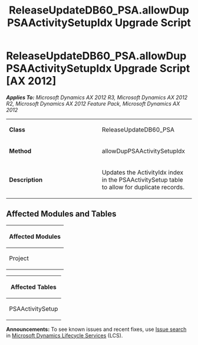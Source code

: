 ﻿---
title: ReleaseUpdateDB60_PSA.allowDupPSAActivitySetupIdx Upgrade Script
TOCTitle: ReleaseUpdateDB60_PSA.allowDupPSAActivitySetupIdx Upgrade Script
ms:assetid: ea5b61a2-db1e-fb16-589f-8dd93fc805ad
ms:mtpsurl: https://msdn.microsoft.com/en-us/library/JJ719883(v=AX.60)
ms:contentKeyID: 49711955
ms.date: 05/18/2015
mtps_version: v=AX.60
---

# ReleaseUpdateDB60\_PSA.allowDupPSAActivitySetupIdx Upgrade Script [AX 2012]


_**Applies To:** Microsoft Dynamics AX 2012 R3, Microsoft Dynamics AX 2012 R2, Microsoft Dynamics AX 2012 Feature Pack, Microsoft Dynamics AX 2012_

<table>
<colgroup>
<col style="width: 50%" />
<col style="width: 50%" />
</colgroup>
<tbody>
<tr class="odd">
<td><p><strong>Class</strong></p></td>
<td><p>ReleaseUpdateDB60_PSA</p></td>
</tr>
<tr class="even">
<td><p><strong>Method</strong></p></td>
<td><p>allowDupPSAActivitySetupIdx</p></td>
</tr>
<tr class="odd">
<td><p><strong>Description</strong></p></td>
<td><p>Updates the ActivityIdx index in the PSAActivitySetup table to allow for duplicate records.</p></td>
</tr>
</tbody>
</table>


## Affected Modules and Tables

<table>
<colgroup>
<col style="width: 100%" />
</colgroup>
<thead>
<tr class="header">
<th><p>Affected Modules</p></th>
</tr>
</thead>
<tbody>
<tr class="odd">
<td><p>Project</p></td>
</tr>
</tbody>
</table>


<table>
<colgroup>
<col style="width: 100%" />
</colgroup>
<thead>
<tr class="header">
<th><p>Affected Tables</p></th>
</tr>
</thead>
<tbody>
<tr class="odd">
<td><p>PSAActivitySetup</p></td>
</tr>
</tbody>
</table>

  
**Announcements:** To see known issues and recent fixes, use [Issue search](http://go.microsoft.com/fwlink/?linkid=389258) in [Microsoft Dynamics Lifecycle Services](http://go.microsoft.com/fwlink/?linkid=306505) (LCS).

